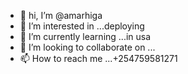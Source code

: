 - 👋 hi, I’m @amarhiga
- 👀 I’m interested in ...deploying
- 🌱 I’m currently learning ...in usa
- 💞️ I’m looking to collaborate on ...
- 📫 How to reach me ...+254759581271

<!---
amarhiga/amarhiga is a ✨ special ✨ repository because its `README.md` (this file) appears on your GitHub profile.
You can click the Preview link to take a look at your changes.
--->
